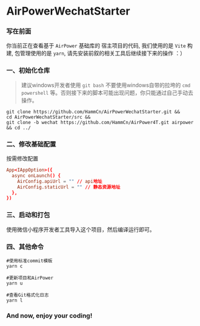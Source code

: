 # AirPowerWechatStarter

### 写在前面

你当前正在查看基于 ```AirPower``` 基础库的 宿主项目的代码, 我们使用的是 ```Vite``` 构建, 包管理使用的是 ```yarn```, 请先安装前叙的相关工具后继续接下来的操作 ：）

### 一、初始化仓库

> 建议windows开发者使用 ```git bash``` 不要使用windows自带的拉垮的 ```cmd``` ```powershell``` 等。否则接下来的脚本可能出现问题，你只能通过自己手动去操作。

```shell
git clone https://github.com/HammCn/AirPowerWechatStarter.git &&
cd AirPowerWechatStarter/src && 
git clone -b wechat https://github.com/HammCn/AirPower4T.git airpower && cd ../
```

### 二、修改基础配置

按需修改配置
```conf
App<IAppOption>({
  async onLaunch() {
    AirConfig.apiUrl = "" // api地址
    AirConfig.staticUrl = "" // 静态资源地址
  },
})
```

### 三、启动和打包

使用微信小程序开发者工具导入这个项目，然后编译运行即可。

### 四、其他命令

```shell
#使用标准commit模板
yarn c   

#更新项目和AirPower
yarn u   

#查看Git格式化日志
yarn l           
```

### And now, enjoy your coding!
